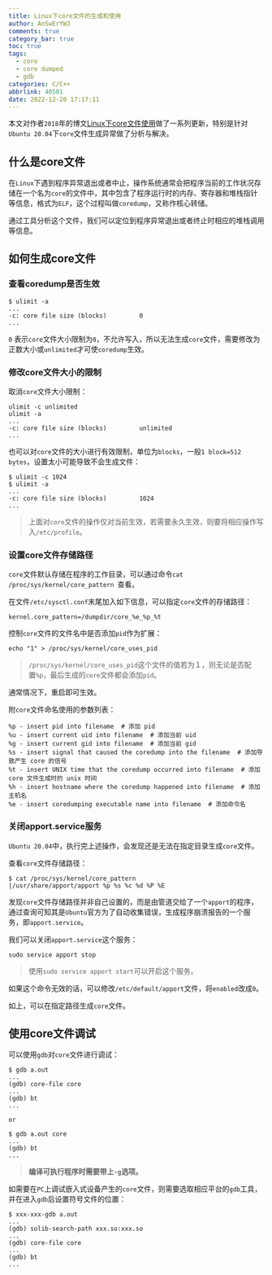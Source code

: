 ```yaml
---
title: Linux下core文件的生成和使用
author: AnSwErYWJ
comments: true
category_bar: true
toc: true
tags:
  - core
  - core dumped
  - gdb
categories: C/C++
abbrlink: 40501
date: 2022-12-20 17:17:11
---
```


本文对作者`2018`年的博文[Linux下core文件使用](https://answerywj.com/2018/03/07/usage-of-core-in-linux/)做了一系列更新，特别是针对`Ubuntu 20.04`下`core`文件生成异常做了分析与解决。

<!--more-->

## 什么是core文件
在`Linux`下遇到程序异常退出或者中止，操作系统通常会把程序当前的工作状况存储在一个名为`core`的文件中，其中包含了程序运行时的内存、寄存器和堆栈指针等信息，格式为`ELF`，这个过程叫做`coredump`，又称作核心转储。

通过工具分析这个文件，我们可以定位到程序异常退出或者终止时相应的堆栈调用等信息。

## 如何生成core文件
### 查看coredump是否生效
```
$ ulimit -a
...
-c: core file size (blocks)         0
...
```
`0` 表示`core`文件大小限制为`0`，不允许写入，所以无法生成`core`文件，需要修改为正数大小或`unlimited`才可使`coredump`生效。

### 修改core文件大小的限制
取消`core`文件大小限制：
```
ulimit -c unlimited
ulimit -a
...
-c: core file size (blocks)         unlimited
...
```

也可以对`core`文件的大小进行有效限制，单位为`blocks`，一般`1 block=512 bytes`，设置太小可能导致不会生成文件：
```
$ ulimit -c 1024
$ ulimit -a
...
-c: core file size (blocks)         1024
...
```

> 上面对`core`文件的操作仅对当前生效，若需要永久生效，则要将相应操作写入`/etc/profile`。

### 设置core文件存储路径
`core`文件默认存储在程序的工作目录，可以通过命令`cat /proc/sys/kernel/core_pattern
`查看。

在文件`/etc/sysctl.conf`末尾加入如下信息，可以指定`core`文件的存储路径：
```
kernel.core_pattern=/dumpdir/core_%e_%p_%t
```

控制`core`文件的文件名中是否添加`pid`作为扩展：
```
echo "1" > /proc/sys/kernel/core_uses_pid  
```
> `/proc/sys/kernel/core_uses_pid`这个文件的值若为１，则无论是否配置`%p`，最后生成的`core`文件都会添加`pid`。

通常情况下，重启即可生效。

附`core`文件命名使用的参数列表：
```
%p - insert pid into filename  # 添加 pid 
%u - insert current uid into filename  # 添加当前 uid 
%g - insert current gid into filename  # 添加当前 gid 
%s - insert signal that caused the coredump into the filename  # 添加导致产生 core 的信号 
%t - insert UNIX time that the coredump occurred into filename  # 添加 core 文件生成时的 unix 时间 
%h - insert hostname where the coredump happened into filename  # 添加主机名 
%e - insert coredumping executable name into filename  # 添加命令名
```
### 关闭apport.service服务
`Ubuntu 20.04`中，执行完上述操作，会发现还是无法在指定目录生成`core`文件。

查看`core`文件存储路径：
```
$ cat /proc/sys/kernel/core_pattern
|/usr/share/apport/apport %p %s %c %d %P %E
```
发现`core`文件存储路径并非自己设置的，而是由管道交给了一个`apport`的程序，通过查询可知其是`Ubuntu`官方为了自动收集错误，生成程序崩溃报告的一个服务，即`apport.service`。

我们可以关闭`apport.service`这个服务：
```
sudo service apport stop
```
> 使用`sudo service apport start`可以开启这个服务。

如果这个命令无效的话，可以修改`/etc/default/apport`文件，将`enabled`改成`0`。

如上，可以在指定路径生成`core`文件。

## 使用core文件调试
可以使用`gdb`对`core`文件进行调试：
```
$ gdb a.out
...
(gdb) core-file core
...
(gdb) bt 
...

or

$ gdb a.out core
...
(gdb) bt 
...
```
> **编译可执行程序时需要带上`-g`选项。**


如需要在`PC`上调试嵌入式设备产生的`core`文件，则需要选取相应平台的`gdb`工具，并在进入`gdb`后设置符号文件的位置：
```
$ xxx-xxx-gdb a.out
...
(gdb) solib-search-path xxx.so:xxx.so
...
(gdb) core-file core
...
(gdb) bt
...
```
